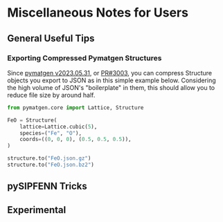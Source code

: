 # Miscellaneous Notes for Users

## General Useful Tips

### Exporting Compressed Pymatgen Structures

Since [pymatgen v2023.05.31](https://github.com/materialsproject/pymatgen/releases/tag/v2023.05.31), or [PR#3003](https://github.com/materialsproject/pymatgen/pull/3003), you can compress Structure objects you export to JSON as in this simple example below. Considering the high volume of JSON's "boilerplate" in them, this should allow you to reduce file size by around half.

```python
from pymatgen.core import Lattice, Structure

FeO = Structure(
    lattice=Lattice.cubic(5),
    species=("Fe", "O"),
    coords=((0, 0, 0), (0.5, 0.5, 0.5)),
)

structure.to("FeO.json.gz")
structure.to("FeO.json.bz2")
```

## pySIPFENN Tricks


## Experimental